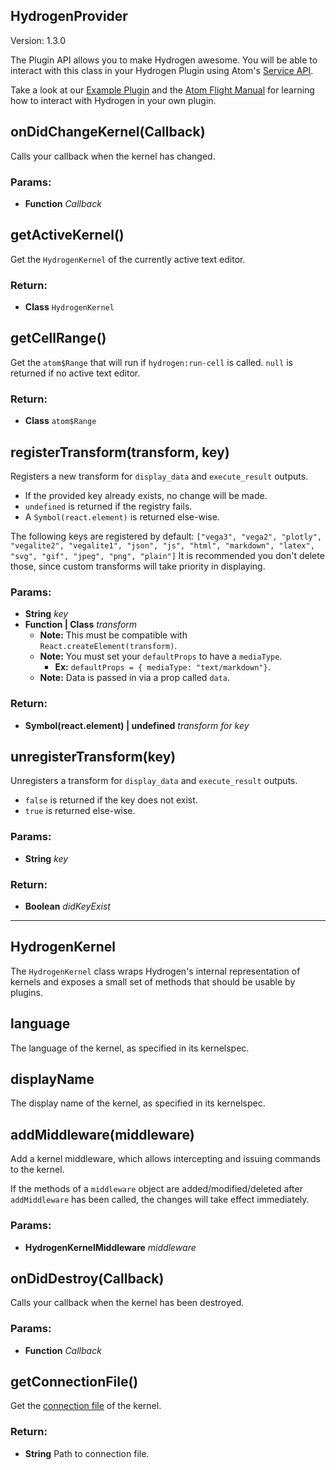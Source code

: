 

<!-- Start lib/plugin-api/hydrogen-provider.js -->

## HydrogenProvider

Version: 1.3.0

The Plugin API allows you to make Hydrogen awesome.
You will be able to interact with this class in your Hydrogen Plugin using
Atom's [Service API](http://blog.atom.io/2015/03/25/new-services-API.html).

Take a look at our [Example Plugin](https://github.com/lgeiger/hydrogen-example-plugin)
and the [Atom Flight Manual](http://flight-manual.atom.io/hacking-atom/) for
learning how to interact with Hydrogen in your own plugin.

## onDidChangeKernel(Callback)

Calls your callback when the kernel has changed.

### Params:

* **Function** *Callback*

## getActiveKernel()

Get the `HydrogenKernel` of the currently active text editor.

### Return:

* **Class** `HydrogenKernel`

## getCellRange()

Get the `atom$Range` that will run if `hydrogen:run-cell` is called.
`null` is returned if no active text editor.

### Return:

* **Class** `atom$Range`

## registerTransform(transform, key)

Registers a new transform for `display_data` and `execute_result` outputs.

* If the provided key already exists, no change will be made.
* `undefined` is returned if the registry fails.
* A `Symbol(react.element)` is returned else-wise.

The following keys are registered by default:
`["vega3", "vega2", "plotly", "vegalite2", "vegalite1", "json", "js", "html", "markdown", "latex", "svg", "gif", "jpeg", "png", "plain"]`
It is recommended you don't delete those, since custom transforms will take priority in displaying.

### Params:

* **String** *key*
* **Function | Class<any>** *transform*
   * **Note:** This must be compatible with `React.createElement(transform)`.
   * **Note:** You must set your `defaultProps` to have a `mediaType`.
      * **Ex:** `defaultProps = { mediaType: "text/markdown"}`.
   * **Note:** Data is passed in via a prop called `data`.

### Return:
* **Symbol(react.element) | undefined** *transform for key*

## unregisterTransform(key)

Unregisters a transform for `display_data` and `execute_result` outputs.
* `false` is returned if the key does not exist.
* `true` is returned else-wise.

### Params:

* **String** *key*

### Return:
* **Boolean** *didKeyExist*


--------

<!-- End lib/plugin-api/hydrogen-provider.js -->

<!-- Start lib/plugin-api/hydrogen-kernel.js -->

## HydrogenKernel

The `HydrogenKernel` class wraps Hydrogen's internal representation of kernels
and exposes a small set of methods that should be usable by plugins.

## language

The language of the kernel, as specified in its kernelspec.

## displayName

The display name of the kernel, as specified in its kernelspec.

## addMiddleware(middleware)

Add a kernel middleware, which allows intercepting and issuing commands to
the kernel.

If the methods of a `middleware` object are added/modified/deleted after
`addMiddleware` has been called, the changes will take effect immediately.

### Params:

* **HydrogenKernelMiddleware** *middleware*

## onDidDestroy(Callback)

Calls your callback when the kernel has been destroyed.

### Params:

* **Function** *Callback*

## getConnectionFile()

Get the [connection file](http://jupyter-notebook.readthedocs.io/en/latest/examples/Notebook/Connecting%20with%20the%20Qt%20Console.html) of the kernel.

### Return:

* **String** Path to connection file.

<!-- End lib/plugin-api/hydrogen-kernel.js -->
